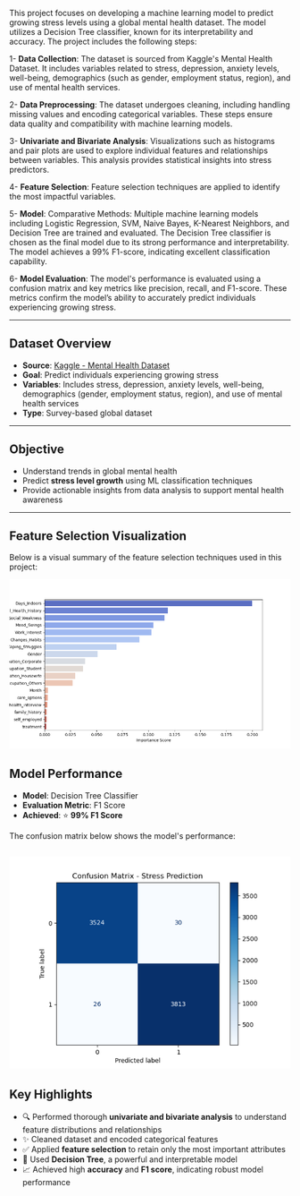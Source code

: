 This project focuses on developing a machine learning model to predict growing stress levels using a global mental health dataset. The model utilizes a Decision Tree classifier, known for its interpretability and accuracy. The project includes the following steps:

1- **Data Collection**: The dataset is sourced from Kaggle's Mental Health Dataset. It includes variables related to stress, depression, anxiety levels, well-being, demographics (such as gender, employment status, region), and use of mental health services.

2- **Data Preprocessing**: The dataset undergoes cleaning, including handling missing values and encoding categorical variables. These steps ensure data quality and compatibility with machine learning models.

3- **Univariate and Bivariate Analysis**: Visualizations such as histograms and pair plots are used to explore individual features and relationships between variables. This analysis provides statistical insights into stress predictors.

4- **Feature Selection**: Feature selection techniques are applied to identify the most impactful variables. 

5- **Model**: Comparative Methods: Multiple machine learning models including Logistic Regression, SVM, Naive Bayes, K-Nearest Neighbors, and Decision Tree are trained and evaluated.
The Decision Tree classifier is chosen as the final model due to its strong performance and interpretability. The model achieves a 99% F1-score, indicating excellent classification capability.

6- **Model Evaluation**: The model's performance is evaluated using a confusion matrix and key metrics like precision, recall, and F1-score. These metrics confirm the model’s ability to accurately predict individuals experiencing growing stress.
                                                           

    

---

## Dataset Overview

- **Source**: [Kaggle - Mental Health Dataset](https://www.kaggle.com/datasets/divaniazzahra/mental-health-dataset)
- **Goal**: Predict individuals experiencing growing stress
- **Variables**: Includes stress, depression, anxiety levels, well-being, demographics (gender, employment status, region), and use of mental health services
- **Type**: Survey-based global dataset

---

## Objective

- Understand trends in global mental health
- Predict **stress level growth** using ML classification techniques
- Provide actionable insights from data analysis to support mental health awareness

---

## Feature Selection Visualization

Below is a visual summary of the feature selection techniques used in this project:

![Feature Selection Plot](images/feature_selection_plot.png)

## Model Performance

- **Model**: Decision Tree Classifier  
- **Evaluation Metric**: F1 Score  
- **Achieved**: ⭐ **99% F1 Score**

The confusion matrix below shows the model's performance:

![Confusion Matrix](images/confusion_matrix.png)
---

## Key Highlights

- 🔍 Performed thorough **univariate and bivariate analysis** to understand feature distributions and relationships  
- ✨ Cleaned dataset and encoded categorical features  
- ✅ Applied **feature selection** to retain only the most important attributes  
- 🌳 Used **Decision Tree**, a powerful and interpretable model  
- 📈 Achieved high **accuracy** and **F1 score**, indicating robust model performance  

